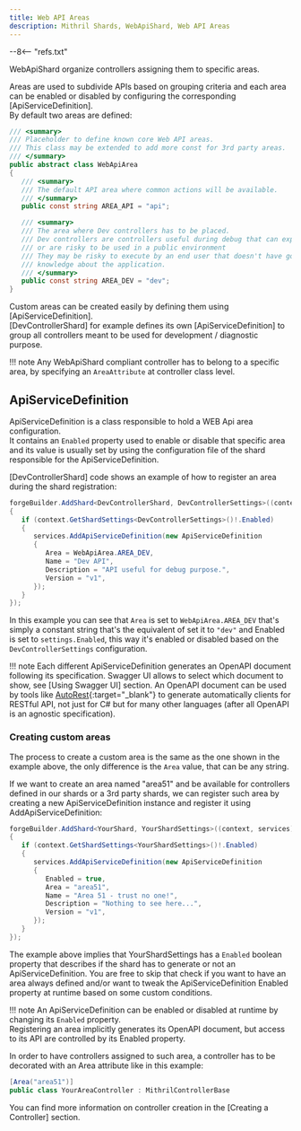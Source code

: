 ```yaml
---
title: Web API Areas
description: Mithril Shards, WebApiShard, Web API Areas
---
```


--8<-- "refs.txt"

WebApiShard organize controllers assigning them to specific areas.  

Areas are used to subdivide APIs based on grouping criteria and each area can be enabled or disabled by configuring the corresponding [ApiServiceDefinition].  
By default two areas are defined:

```c#
/// <summary>
/// Placeholder to define known core Web API areas.
/// This class may be extended to add more const for 3rd party areas.
/// </summary>
public abstract class WebApiArea
{
   /// <summary>
   /// The default API area where common actions will be available.
   /// </summary>
   public const string AREA_API = "api";

   /// <summary>
   /// The area where Dev controllers has to be placed.
   /// Dev controllers are controllers useful during debug that can expose internal details
   /// or are risky to be used in a public environment
   /// They may be risky to execute by an end user that doesn't have good technical details
   /// knowledge about the application.
   /// </summary>
   public const string AREA_DEV = "dev";
}
```



Custom areas can be created easily by defining them using [ApiServiceDefinition].  
[DevControllerShard] for example defines its own [ApiServiceDefinition] to group all controllers meant to be used for development / diagnostic purpose.

!!! note
	Any WebApiShard compliant controller has to belong to a specific area, by specifying an `AreaAttribute` at controller class level.



## ApiServiceDefinition

ApiServiceDefinition is a class responsible to hold a WEB Api area configuration.  
It contains an `Enabled` property used to enable or disable that specific area and its value is usually set by using the configuration file of the shard responsible for the ApiServiceDefinition.

[DevControllerShard] code shows an example of how to register an area during the shard registration:

```c#
forgeBuilder.AddShard<DevControllerShard, DevControllerSettings>((context, services) =>
{
   if (context.GetShardSettings<DevControllerSettings>()!.Enabled)
   {
      services.AddApiServiceDefinition(new ApiServiceDefinition
      {
         Area = WebApiArea.AREA_DEV,
         Name = "Dev API",
         Description = "API useful for debug purpose.",
         Version = "v1",
      });
   }
});
```

In this example you can see that `Area` is set to `WebApiArea.AREA_DEV` that's simply a constant string that's the equivalent of set it to `"dev"` and Enabled is set to `settings.Enabled`, this way it's enabled or disabled based on the `DevControllerSettings` configuration.

!!! note
	Each different ApiServiceDefinition generates an OpenAPI document following its specification.
	Swagger UI allows to select which document to show, see [Using Swagger UI] section.
	An OpenAPI document can be used by tools like [AutoRest](https://github.com/Azure/autorest){:target="_blank"} to generate automatically clients for RESTful API, not just for C# but for many other languages (after all OpenAPI is an agnostic specification).



### Creating custom areas

The process to create a custom area is the same as the one shown in the example above, the only difference is the `Area` value, that can be any string.

If we want to create an area named "area51" and be available for controllers defined in our shards or a 3rd party shards, we can register such area by creating a new ApiServiceDefinition instance and register it using AddApiServiceDefinition:

```c#
forgeBuilder.AddShard<YourShard, YourShardSettings>((context, services) =>
{
   if (context.GetShardSettings<YourShardSettings>()!.Enabled)
   {
      services.AddApiServiceDefinition(new ApiServiceDefinition
      {
         Enabled = true,
         Area = "area51",
         Name = "Area 51 - trust no one!",
         Description = "Nothing to see here...",
         Version = "v1",
      });
   }
});
```

The example above implies that YourShardSettings has a `Enabled` boolean property that describes if the shard has to generate or not an ApiServiceDefinition. You are free to skip that check if you want to have an area always defined and/or want to tweak the ApiServiceDefinition Enabled property at runtime based on some custom conditions.

!!! note
	An ApiServiceDefinition can be enabled or disabled at runtime by changing its `Enabled` property.  
	Registering an area implicitly generates its OpenAPI document, but access to its API are controlled by its Enabled property.



In order to have controllers assigned to such area, a controller has to be decorated with an Area attribute like in this example:

```c#
[Area("area51")]
public class YourAreaController : MithrilControllerBase
```

You can find more information on controller creation in the [Creating a Controller] section.